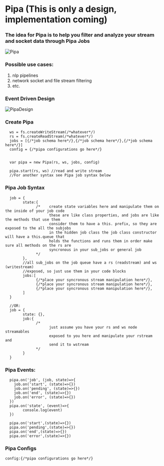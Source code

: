 # Pipa (This is only a design, implementation coming)

### The idea for Pipa is to help you filter and analyze your stream and socket data through Pipa Jobs

![Pipa](https://user-images.githubusercontent.com/107733608/176090657-2232998e-67d9-47bc-afdd-0328bfb43868.jpg)

### Possible use cases:
1. nlp pipelines
2. network socket and file stream filtering
3. etc.
### Event Driven Design
![PipaDesign](https://user-images.githubusercontent.com/107733608/176090627-ea11de3a-524f-4c9b-85c9-3948500495d6.jpg)


### Create Pipa
      ws = fs.createWriteStream(/*whatever*/)
      rs = fs.createReadStream(/*whatever*/)
      jobs = [{/*job schema here*/},{/*job schema here*/},{/*job schema here*/}]
      config = {/*pipa configurations go here*/}
      
      
      var pipa = new Pipa(rs, ws, jobs, config)

      pipa.start(rs, ws) //read and write stream
      //For another syntax see Pipa job syntax below
      
### Pipa Job Syntax
      job = {
            state:{
                  /*    create state variables here and manipulate them on the inside of your job code
                        these are like class properties, and jobs are like the methods that use them
                        consider them to have a this. prefix, so they are exposed to the all the subjobs 
                        in the hidden job class the job class constructor will have a this.queue that 
                        holds the functions and runs them in order make sure all methods on the rs are 
                        syncronous in your sub_jobs or general job
                  */
            },
            //all sub_jobs on the job queue have a rs (readstream) and ws (writestream) 
            //exposed, so just use them in your code blocks
            jobs:[
                  {/*place your syncronous stream manipulation here*/},
                  {/*place your syncronous stream manipulation here*/},
                  {/*place your syncronous stream manipulation here*/},
            ]
      }
      
      //OR:
      job = {
            state: {},
            job:{
                  /*
                        just assume you have your rs and ws node streamables 
                        exposed to you here and manipulate your rstream and 
                        send it to wstream
                  */
            }
      }

### Pipa Events:
      pipa.on('job', (job, state)=>{
        job.on('start', (state)=>{})
        job.on('pending', (state)=>{})
        job.on('end', (state)=>{})
        job.on('error', (state)=>{})
      })
      pipa.on('state', (event)=>{
            console.log(event)
      })

      pipa.on('start',(state)=>{})
      pipa.on('pending',(state)=>{})
      pipa.on('end',(state)=>{})
      pipa.on('error',(state)=>{})

### Pipa Configs
    config:{/*pipa configurations go here*/}
